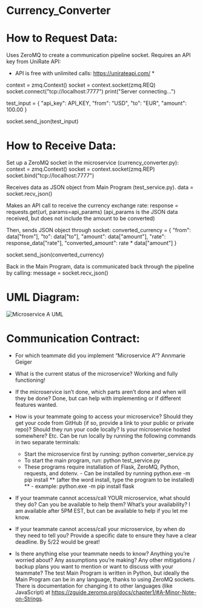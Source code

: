 # Currency_Converter

# How to Request Data:
Uses ZeroMQ to create a communication pipeline socket.
Requires an API key from UniRate API:
* API is free with unlimited calls: https://unirateapi.com/ *

context = zmq.Context()
    socket = context.socket(zmq.REQ)
    socket.connect("tcp://localhost:7777")
    print("Server connecting...")

test_input = {
    "api_key": API_KEY,
    "from": "USD",
    "to": "EUR",
    "amount": 100.00
}

socket.send_json(test_input)

# How to Receive Data:
Set up a ZeroMQ socket in the microservice (currency_converter.py):
context = zmq.Context()
    socket = context.socket(zmq.REP)
    socket.bind("tcp://localhost:7777")

Receives data as JSON object from Main Program (test_service.py).
data = socket.recv_json()

Makes an API call to receive the currency exchange rate:
response = requests.get(url, params=api_params)
(api_params is the JSON data received, but does not include the amount to be converted)

Then, sends JSON object through socket:
converted_currency = {
                "from": data["from"],
                "to": data["to"],
                "amount": data["amount"],
                "rate": response_data["rate"],
                "converted_amount": rate * data["amount"]
            }
            
socket.send_json(converted_currency)

Back in the Main Program, data is communicated back through the pipeline by calling:
message = socket.recv_json()

# UML Diagram:

![Microservice A UML ](https://github.com/user-attachments/assets/e163d6e5-85b6-4b75-aa60-160a1716789f)

# Communication Contract:
- For which teammate did you implement “Microservice A”?
Annmarie Geiger

- What is the current status of the microservice? 
Working and fully functioning!

- If the microservice isn’t done, which parts aren’t done and when will they be done?
Done, but can help with implementing or if different features wanted.

- How is your teammate going to access your microservice? Should they get your code from GitHub (if so, provide a link to your public or private repo)? Should they run your code locally? Is your microservice hosted somewhere? Etc.
Can be run locally by running the following commands in two separate terminals:
    - Start the microservice first by running: python converter_service.py
    - To start the main program, run: python test_service.py
    - These programs require installation of Flask, ZeroMQ, Python, requests, and dotenv.
          - Can be installed by running  python.exe -m pip install ** (after the word install, type the program to be installed) **
          - example:  python.exe -m pip install flask
      
- If your teammate cannot access/call YOUR microservice, what should they do? Can you be available to help them? What’s your availability?
I am available after 5PM EST, but can be available to help if you let me know. 

- If your teammate cannot access/call your microservice, by when do they need to tell you? Provide a specific date to ensure they have a clear deadline.
By 5/22 would be great!

- Is there anything else your teammate needs to know? Anything you’re worried about? Any assumptions you’re making? Any other mitigations / backup plans you want to mention or want to discuss with your teammate?
The test Main Program is written in Python, but ideally the Main Program can be in any language, thanks to using ZeroMQ sockets. There is documentation for changing it to other languages (like JavaScript) at https://zguide.zeromq.org/docs/chapter1/#A-Minor-Note-on-Strings. 
